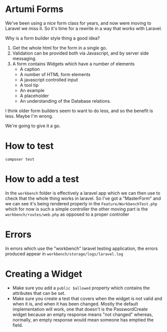 # Artumi Forms

We've been using a nice form class for years, and now were moving to
Laravel we miss it. So it's time for a rewrite in a way that works
with Laravel.

Why is a form builder style thing a good idea?

1. Get the whole html for the form in a single go.
2. Validation can be provided both via Javascript, and by server side
   messaging.
3. A form contains Widgets which have a number of elements
	- A caption
	- A number of HTML form elements
	- A javascript controlled input
	- A tool tip
	- An example
	- A placeholder
	- An understanding of the Database relations.

I think older form builders seem to want to do less, and so the
benefit is less. Maybe I'm wrong.

We're going to give it a go.

# How to test

`composer test`

# How to add a test

In the `workbench` folder is effectively a laravel app which we can
then use to check that the whole thing works in laravel. So I've got a
"MasterForm" and we can see it's being rendered properly in the
`Feature/WorkbenchTest.php` which for now is such a simple controller
the other moving part is the `workbench/routes/web.php` as opposed to
a proper controller

# Errors

In errors which use the "workbench" laravel testing application, the
errors produced appear in `workbench/storage/logs/laravel.log`


# Creating a Widget

- Make sure you add a `public $allowed` property which contains the
attributes that can be set.
- Make sure you create a test that covers when the widget is not valid
  and when it is, and when it has been changed. Mostly the default
  implementation will work, one that doesn't is the PasswordCreate
  widget because an empty response means "not changed" whereas,
  normally, an empty response would mean someone has emptied the
  field.
